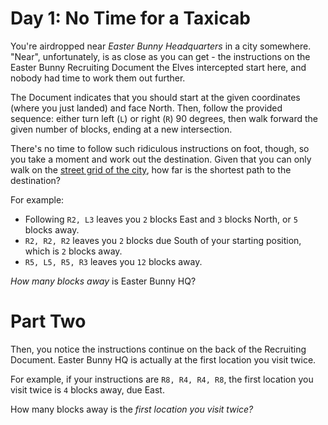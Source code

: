 # Day 1: No Time for a Taxicab

You're airdropped near *Easter Bunny Headquarters* in a city somewhere. "Near",
unfortunately, is as close as you can get - the instructions on the Easter
Bunny Recruiting Document the Elves intercepted start here, and nobody had time
to work them out further.

The Document indicates that you should start at the given coordinates (where
you just landed) and face North. Then, follow the provided sequence: either
turn left (`L`) or right (`R`) 90 degrees, then walk forward the given number of
blocks, ending at a new intersection.

There's no time to follow such ridiculous instructions on foot, though, so you
take a moment and work out the destination. Given that you can only walk on the
[street grid of the city](https://en.wikipedia.org/wiki/Taxicab_geometry), how
far is the shortest path to the destination?

For example:

- Following `R2, L3` leaves you `2` blocks East and `3` blocks North, or `5`
  blocks away.
- `R2, R2, R2` leaves you `2` blocks due South of your starting position, which
  is `2` blocks away.
- `R5, L5, R5, R3` leaves you `12` blocks away.

*How many blocks away* is Easter Bunny HQ?

# Part Two 

Then, you notice the instructions continue on the back of the Recruiting
Document. Easter Bunny HQ is actually at the first location you visit twice.

For example, if your instructions are `R8, R4, R4, R8`, the first location you
visit twice is `4` blocks away, due East.

How many blocks away is the *first location you visit twice?*

